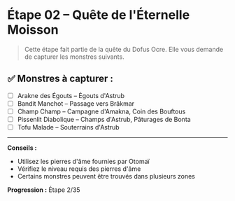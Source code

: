 # Étape 02 – Quête de l'Éternelle Moisson

> Cette étape fait partie de la quête du Dofus Ocre. Elle vous demande de capturer les monstres suivants.

## ✅ Monstres à capturer :

- [ ] Arakne des Égouts – Égouts d'Astrub
- [ ] Bandit Manchot – Passage vers Brâkmar
- [ ] Champ Champ – Campagne d'Amakna, Coin des Bouftous
- [ ] Pissenlit Diabolique – Champs d'Astrub, Pâturages de Bonta
- [ ] Tofu Malade – Souterrains d'Astrub

---

**Conseils :**
- Utilisez les pierres d'âme fournies par Otomaï
- Vérifiez le niveau requis des pierres d'âme
- Certains monstres peuvent être trouvés dans plusieurs zones

**Progression :** Étape 2/35
